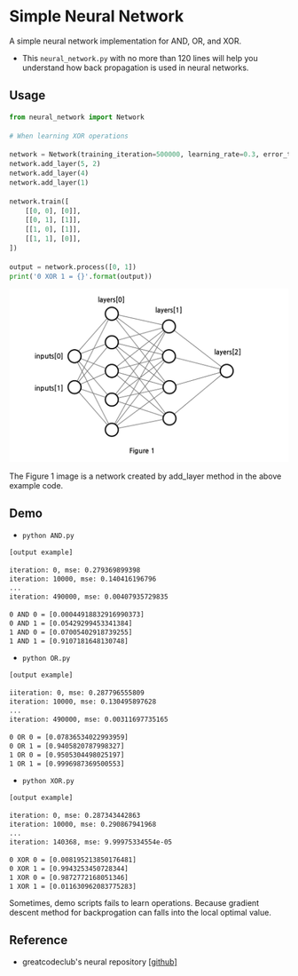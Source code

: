 # Simple Neural Network

A simple neural network implementation for AND, OR, and XOR.

- This `neural_network.py` with no more than 120 lines will help you understand how back propagation is used in neural networks.

## Usage

```python
from neural_network import Network

# When learning XOR operations

network = Network(training_iteration=500000, learning_rate=0.3, error_threshold=0.0001)
network.add_layer(5, 2)
network.add_layer(4)
network.add_layer(1)

network.train([
    [[0, 0], [0]],
    [[0, 1], [1]],
    [[1, 0], [1]],
    [[1, 1], [0]],
])

output = network.process([0, 1])
print('0 XOR 1 = {}'.format(output))
```

<img src="example-network.png?raw=true" width="600">

The Figure 1 image is a network created by add_layer method in the above example code.

## Demo

- `python AND.py`
```
[output example]

iteration: 0, mse: 0.279369899398
iteration: 10000, mse: 0.140416196796
...
iteration: 490000, mse: 0.00407935729835

0 AND 0 = [0.00044918832916990373]
0 AND 1 = [0.05429299453341384]
1 AND 0 = [0.07005402918739255]
1 AND 1 = [0.9107181648130748]
```

- `python OR.py`
```
[output example]

iiteration: 0, mse: 0.287796555809
iteration: 10000, mse: 0.130495897628
...
iteration: 490000, mse: 0.00311697735165

0 OR 0 = [0.07836534022993959]
0 OR 1 = [0.9405820787998327]
1 OR 0 = [0.9505304498025197]
1 OR 1 = [0.9996987369500553]
```

- `python XOR.py`
```
[output example]

iteration: 0, mse: 0.287343442863
iteration: 10000, mse: 0.290867941968
...
iteration: 140368, mse: 9.99975334554e-05

0 XOR 0 = [0.008195213850176481]
0 XOR 1 = [0.9943253450728344]
1 XOR 0 = [0.9872772168051346]
1 XOR 1 = [0.011630962083775283]

```

Sometimes, demo scripts fails to learn operations. Because gradient descent method for backprogation can falls into the local optimal value.

## Reference

- greatcodeclub's neural repository [[github]](https://github.com/greatcodeclub/neural)


